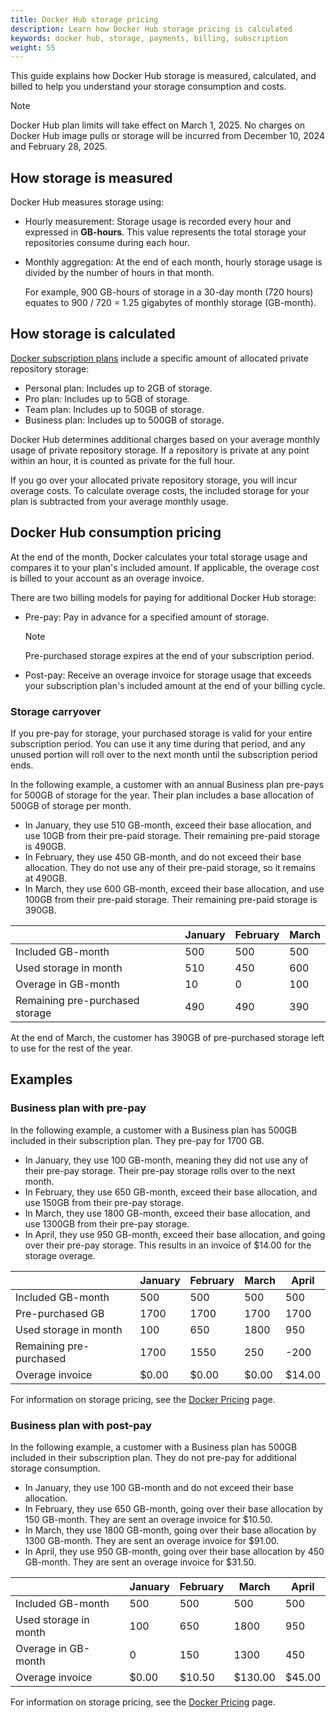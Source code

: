 ```yaml
---
title: Docker Hub storage pricing
description: Learn how Docker Hub storage pricing is calculated
keywords: docker hub, storage, payments, billing, subscription
weight: 55
---
```


This guide explains how Docker Hub storage is measured, calculated, and billed
to help you understand your storage consumption and costs.

> [!NOTE]
>
> Docker Hub plan limits will take effect on March 1, 2025. No charges on Docker Hub image pulls
or storage will be incurred from December 10, 2024 and February 28, 2025.

## How storage is measured

Docker Hub measures storage using:
- Hourly measurement: Storage usage is recorded every hour and expressed in **GB-hours**. This value represents the total storage your repositories consume during each hour.
- Monthly aggregation: At the end of each month, hourly storage usage is divided by the number of hours in that month.

  For example, 900 GB-hours of storage in a 30-day month (720 hours) equates to 900 / 720 = 1.25 gigabytes of monthly storage (GB-month).

## How storage is calculated

[Docker subscription plans](/manuals/subscription/details.md) include a specific amount of allocated
private repository storage:

- Personal plan: Includes up to 2GB of storage.
- Pro plan: Includes up to 5GB of storage.
- Team plan: Includes up to 50GB of storage.
- Business plan: Includes up to 500GB of storage.

Docker Hub determines additional charges based on your average monthly usage of private repository storage. If a repository is private at any point within an hour, it is counted as private for the full hour.

If you go over your allocated private repository storage, you will incur overage
costs. To calculate overage costs, the included storage for your plan is subtracted from your average monthly
usage.

## Docker Hub consumption pricing

At the end of the month, Docker calculates your total storage usage
and compares it to your plan's included amount. If applicable, the overage cost
is billed to your account as an overage invoice.

There are two billing models for paying for additional Docker Hub storage:

- Pre-pay: Pay in advance for a specified amount of storage.

    > [!NOTE]
    >
    > Pre-purchased storage expires at the end of your subscription period.

- Post-pay: Receive an overage invoice for storage usage that exceeds your subscription plan's included amount
at the end of your billing cycle.

### Storage carryover

If you pre-pay for storage, your purchased storage is valid for your entire subscription period. You can use it any time during that period, and any unused portion will roll over to the next month until the subscription period ends.

In the following example, a customer with an annual Business plan pre-pays for 500GB of storage for the year. Their plan includes a base allocation of 500GB of storage per month.
- In January, they use 510 GB-month, exceed their base allocation, and use 10GB from their pre-paid storage. Their remaining pre-paid
storage is 490GB.
- In February, they use 450 GB-month, and do not exceed their base allocation. They do not use any of their pre-paid storage, so it remains at 490GB.
- In March, they use 600 GB-month, exceed their base allocation, and use 100GB from their pre-paid storage. Their remaining pre-paid storage is 390GB.

|                                 | January  | February | March   |
|---------------------------------|----------|----------|---------|
| Included GB-month	              | 500	     | 500      | 500     |
| Used storage in month	          | 510	     | 450	    | 600     |
| Overage in GB-month	            | 10	     | 0	      | 100     |
| Remaining pre-purchased storage |	490	     | 490	    | 390     |

At the end of March, the customer has 390GB of pre-purchased storage left to use for the rest of the year.

## Examples

### Business plan with pre-pay

In the following example, a customer with a Business plan has 500GB included in their subscription plan. They pre-pay
for 1700 GB.
- In January, they use 100 GB-month, meaning they did not use any of their pre-pay storage. Their pre-pay storage rolls over to the next month.
- In February, they use 650 GB-month, exceed their base allocation, and use 150GB from their pre-pay storage.
- In March, they use 1800 GB-month, exceed their base allocation, and use 1300GB from their pre-pay storage.
- In April, they use 950 GB-month, exceed their base allocation, and going over their pre-pay storage. This results in an invoice of $14.00 for the storage overage.

|                          | January | February | March | April  |
|--------------------------|---------|----------|-------|--------|
| Included GB-month        | 500     | 500      | 500   | 500    |
| Pre-purchased GB         | 1700    | 1700     | 1700  | 1700   |
| Used storage in month    | 100     | 650      | 1800  | 950    |
| Remaining pre-purchased  | 1700    | 1550     | 250   | -200   |
| Overage invoice          | $0.00   | $0.00    | $0.00 | $14.00 |

For information on storage pricing, see the [Docker Pricing](https://www.docker.com/pricing/) page.

### Business plan with post-pay

In the following example, a customer with a Business plan has 500GB included in their subscription plan. They do
not pre-pay for additional storage consumption.
- In January, they use 100 GB-month and do not exceed their base allocation.
- In February, they use 650 GB-month, going over their base allocation by 150 GB-month. They are sent
an overage invoice for $10.50.
- In March, they use 1800 GB-month, going over their base allocation by 1300 GB-month. They are sent
an overage invoice for $91.00.
- In April, they use 950 GB-month, going over their base allocation by 450 GB-month. They are sent an
overage invoice for $31.50.

|                                   | January | February | March   | April  |
|-----------------------------------|---------|----------|---------|--------|
| Included GB-month                 | 500     | 500      | 500     | 500    |
| Used storage in month             | 100     | 650      | 1800    | 950    |
| Overage in GB-month               | 0       | 150      | 1300    | 450    |
| Overage invoice                   | $0.00   | $10.50   | $130.00 | $45.00 |

For information on storage pricing, see the [Docker Pricing](https://www.docker.com/pricing/) page.
